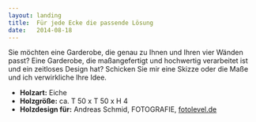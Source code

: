 ```yaml
---
layout: landing
title:  Für jede Ecke die passende Lösung
date:   2014-08-18
---
```


Sie möchten eine Garderobe, die genau zu Ihnen und Ihren vier Wänden passt? Eine Garderobe, die maßangefertigt und hochwertig verarbeitet ist und ein zeitloses Design hat? Schicken Sie mir eine Skizze oder die Maße und ich verwirkliche Ihre Idee. 

* **Holzart:** Eiche
* **Holzgröße:** ca. T 50 x T 50 x H 4
* **Holzdesign für:** Andreas Schmid, FOTOGRAFIE, [fotolevel.de][1]

 [1]: http://fotolevel.de
